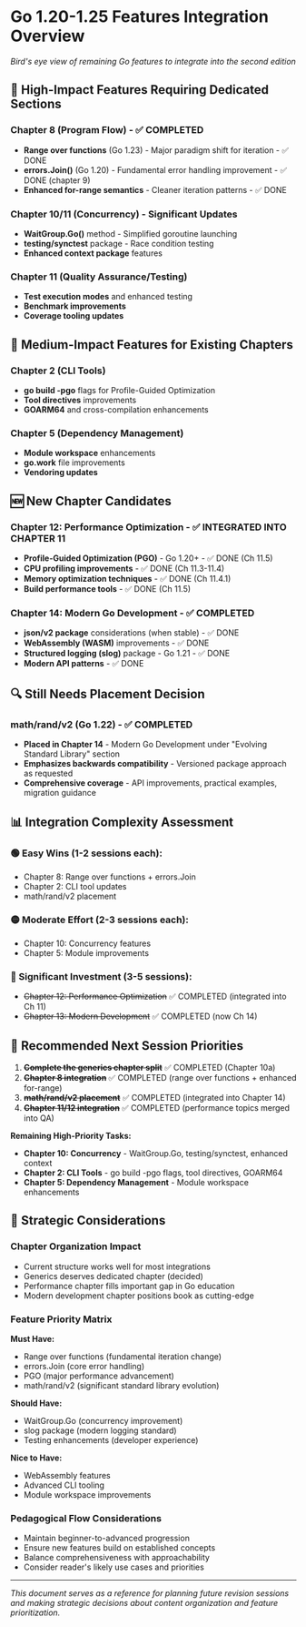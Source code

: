 # Go 1.20-1.25 Features Integration Overview

*Bird's eye view of remaining Go features to integrate into the second edition*

## 🎯 **High-Impact Features Requiring Dedicated Sections**

### **Chapter 8 (Program Flow) - ✅ COMPLETED**
- **Range over functions** (Go 1.23) - Major paradigm shift for iteration - ✅ DONE
- **errors.Join()** (Go 1.20) - Fundamental error handling improvement - ✅ DONE (chapter 9)
- **Enhanced for-range semantics** - Cleaner iteration patterns - ✅ DONE

### **Chapter 10/11 (Concurrency) - Significant Updates**
- **WaitGroup.Go()** method - Simplified goroutine launching
- **testing/synctest** package - Race condition testing
- **Enhanced context package** features

### **Chapter 11 (Quality Assurance/Testing)**
- **Test execution modes** and enhanced testing
- **Benchmark improvements**
- **Coverage tooling updates**

## 🔧 **Medium-Impact Features for Existing Chapters**

### **Chapter 2 (CLI Tools)**
- **go build -pgo** flags for Profile-Guided Optimization
- **Tool directives** improvements
- **GOARM64** and cross-compilation enhancements

### **Chapter 5 (Dependency Management)**
- **Module workspace** enhancements
- **go.work** file improvements
- **Vendoring updates**

## 🆕 **New Chapter Candidates**

### **Chapter 12: Performance Optimization** - ✅ INTEGRATED INTO CHAPTER 11
- **Profile-Guided Optimization (PGO)** - Go 1.20+ - ✅ DONE (Ch 11.5)
- **CPU profiling improvements** - ✅ DONE (Ch 11.3-11.4)
- **Memory optimization techniques** - ✅ DONE (Ch 11.4.1)
- **Build performance tools** - ✅ DONE (Ch 11.5)

### **Chapter 14: Modern Go Development** - ✅ COMPLETED
- **json/v2 package** considerations (when stable) - ✅ DONE
- **WebAssembly (WASM)** improvements - ✅ DONE
- **Structured logging (slog)** package - Go 1.21 - ✅ DONE
- **Modern API patterns** - ✅ DONE

## 🔍 **Still Needs Placement Decision**

### **math/rand/v2** (Go 1.22) - ✅ COMPLETED
- **Placed in Chapter 14** - Modern Go Development under "Evolving Standard Library" section
- **Emphasizes backwards compatibility** - Versioned package approach as requested
- **Comprehensive coverage** - API improvements, practical examples, migration guidance

## 📊 **Integration Complexity Assessment**

### **🟢 Easy Wins (1-2 sessions each):**
- Chapter 8: Range over functions + errors.Join
- Chapter 2: CLI tool updates
- math/rand/v2 placement

### **🟡 Moderate Effort (2-3 sessions each):**
- Chapter 10: Concurrency features  
- Chapter 5: Module improvements

### **🔴 Significant Investment (3-5 sessions):**
- ~~Chapter 12: Performance Optimization~~ ✅ COMPLETED (integrated into Ch 11)
- ~~Chapter 13: Modern Development~~ ✅ COMPLETED (now Ch 14)

## 🎯 **Recommended Next Session Priorities**

1. ~~**Complete the generics chapter split**~~ ✅ COMPLETED (Chapter 10a)
2. ~~**Chapter 8 integration**~~ ✅ COMPLETED (range over functions + enhanced for-range)
3. ~~**math/rand/v2 placement**~~ ✅ COMPLETED (integrated into Chapter 14)
4. ~~**Chapter 11/12 integration**~~ ✅ COMPLETED (performance topics merged into QA)

**Remaining High-Priority Tasks:**
- **Chapter 10: Concurrency** - WaitGroup.Go, testing/synctest, enhanced context
- **Chapter 2: CLI Tools** - go build -pgo flags, tool directives, GOARM64
- **Chapter 5: Dependency Management** - Module workspace enhancements

## 📝 **Strategic Considerations**

### **Chapter Organization Impact**
- Current structure works well for most integrations
- Generics deserves dedicated chapter (decided)
- Performance chapter fills important gap in Go education
- Modern development chapter positions book as cutting-edge

### **Feature Priority Matrix**
**Must Have:**
- Range over functions (fundamental iteration change)
- errors.Join (core error handling)
- PGO (major performance advancement)
- math/rand/v2 (significant standard library evolution)

**Should Have:**
- WaitGroup.Go (concurrency improvement)
- slog package (modern logging standard)
- Testing enhancements (developer experience)

**Nice to Have:**
- WebAssembly features
- Advanced CLI tooling
- Module workspace improvements

### **Pedagogical Flow Considerations**
- Maintain beginner-to-advanced progression
- Ensure new features build on established concepts
- Balance comprehensiveness with approachability
- Consider reader's likely use cases and priorities

---

*This document serves as a reference for planning future revision sessions and making strategic decisions about content organization and feature prioritization.*